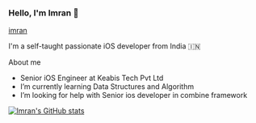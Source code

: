 ### Hello, I'm Imran 👋
[imran](https://imran-ios.github.io/imranali/)

<!--
**imran-ios/imran-ios** is a ✨ _special_ ✨ repository because its `README.md` (this file) appears on your GitHub profile.

Here are some ideas to get you started:

- 🔭 I’m currently working on ...
- 🌱 I’m currently learning Data Structures and Algorithm
- 👯 I’m looking to collaborate on ...
- 🤔 I’m looking for help with ...
- 💬 Ask me about ...
- 📫 How to reach me: ...
- 😄 Pronouns: ...
- ⚡ Fun fact: ...
-->



I'm a self-taught passionate iOS developer from India 🇮🇳

About me

- Senior iOS Engineer at Keabis Tech Pvt Ltd
- I’m currently learning Data Structures and Algorithm
- I’m looking for help with Senior ios developer in combine framework

[![Imran's GitHub stats](https://github-readme-stats.vercel.app/api?username=imran-ios)](https://github.com/imran-ios/github-readme-stats)

